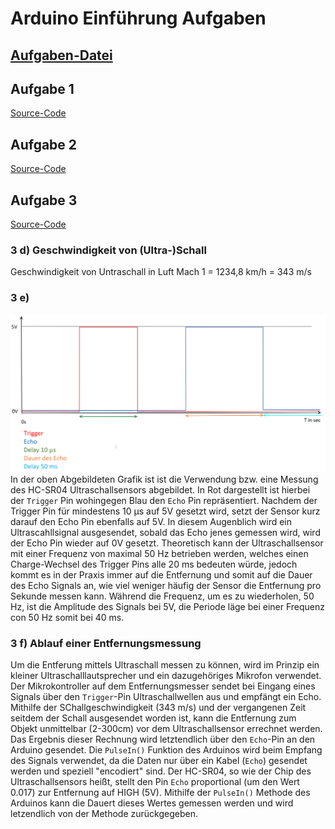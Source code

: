 # Arduino Einführung Aufgaben

## [Aufgaben-Datei](https://moodle.hsnr.de/pluginfile.php/640276/mod_resource/content/1/Anleitung_Kennenlernprojekte_WS2021_V3.pdf)

## Aufgabe 1

[Source-Code](https://git.ide3.de/universumgames/esp/-/tags/First-Task)

## Aufgabe 2

[Source-Code](https://git.ide3.de/universumgames/esp/-/tags/Second-Task)

## Aufgabe 3

[Source-Code](https://git.ide3.de/universumgames/esp/-/tags/Third-Task)

### 3 d) Geschwindigkeit von (Ultra-)Schall
Geschwindigkeit von Untraschall in Luft
    Mach 1 = 1234,8 km/h = 343 m/s

### 3 e)
![HC-SR04 Signal](imgs/HC_SR04_Signal.png)
In der oben Abgebildeten Grafik ist ist die Verwendung bzw. eine Messung des HC-SR04 Ultraschallsensors abgebildet. In Rot dargestellt ist hierbei der `Trigger` Pin wohingegen Blau den `Echo` Pin repräsentiert. Nachdem der Trigger Pin für mindestens 10 µs auf 5V gesetzt wird, setzt der Sensor kurz darauf den Echo Pin ebenfalls auf 5V. In diesem Augenblich wird ein Ultrascahllsignal ausgesendet, sobald das Echo jenes gemessen wird, wird der Echo Pin wieder auf 0V gesetzt. Theoretisch kann der Ultraschallsensor mit einer Frequenz von maximal 50 Hz betrieben werden, welches einen Charge-Wechsel des Trigger Pins alle 20 ms bedeuten würde, jedoch kommt es in der Praxis immer auf die Entfernung und somit auf die Dauer des Echo Signals an, wie viel weniger häufig der Sensor die Entfernung pro Sekunde messen kann. Während die Frequenz, um es zu wiederholen, 50 Hz, ist die Amplitude des Signals bei 5V, die Periode läge bei einer Frequenz con 50 Hz somit bei 40 ms.

### 3 f) Ablauf einer Entfernungsmessung
Um die Entferung mittels Ultraschall messen zu können, wird im Prinzip ein kleiner Ultraschalllautsprecher und ein dazugehöriges Mikrofon verwendet. Der Mikrokontroller auf dem Entfernungsmesser sendet bei Eingang eines Signals über den `Trigger`-Pin Ultraschallwellen aus und empfängt ein Echo. Mithilfe der SChallgeschwindigkeit (343 m/s) und der vergangenen Zeit seitdem der Schall ausgesendet worden ist, kann die Entfernung zum Objekt unmittelbar (2-300cm) vor dem Ultraschallsensor errechnet werden. Das Ergebnis dieser Rechnung wird letztendlich über den `Echo`-Pin an den Arduino gesendet. Die `PulseIn()` Funktion des Arduinos wird beim Empfang des Signals verwendet, da die Daten nur über ein Kabel (`Echo`) gesendet werden und speziell "encodiert" sind. Der HC-SR04, so wie der Chip des Ultraschallsensors heißt, stellt den Pin `Echo` proportional (um den Wert 0.017) zur Entfernung auf HIGH (5V). Mithilfe der `PulseIn()` Methode des Arduinos kann die Dauert dieses Wertes gemessen werden und wird letzendlich von der Methode zurückgegeben.
